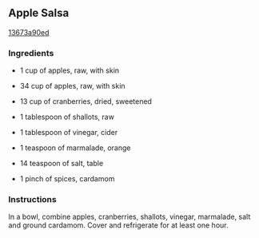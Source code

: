 ## Apple Salsa

[13673a90ed](http://www.food.com/recipe/apple-salsa-500667)

### Ingredients

 - 1 cup of apples, raw, with skin

 - 34 cup of apples, raw, with skin

 - 13 cup of cranberries, dried, sweetened

 - 1 tablespoon of shallots, raw

 - 1 tablespoon of vinegar, cider

 - 1 teaspoon of marmalade, orange

 - 14 teaspoon of salt, table

 - 1 pinch of spices, cardamom

### Instructions

In a bowl, combine apples, cranberries, shallots, vinegar, marmalade, salt and ground cardamom. Cover and refrigerate for at least one hour.